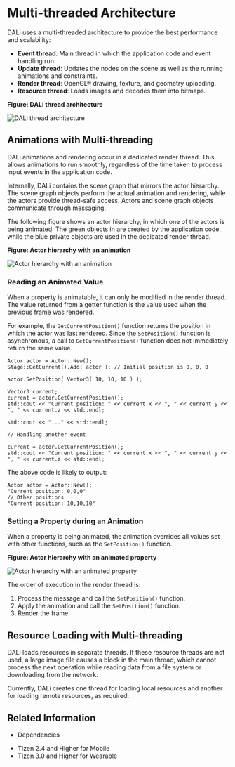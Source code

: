 # Multi-threaded Architecture


DALi uses a multi-threaded architecture to provide the best performance and scalability:

- **Event thread**: Main thread in which the application code and event handling run.
- **Update thread**: Updates the nodes on the scene as well as the running animations and constraints.
- **Render thread**: OpenGL&reg; drawing, texture, and geometry uploading.
- **Resource thread**: Loads images and decodes them into bitmaps.

**Figure: DALi thread architecture**

![DALi thread architecture](./media/dali_threads.png)

## Animations with Multi-threading

DALi animations and rendering occur in a dedicated render thread. This allows animations to run smoothly, regardless of the time taken to process input events in the application code.

Internally, DALi contains the scene graph that mirrors the actor hierarchy. The scene graph objects perform the actual animation and rendering, while the actors provide thread-safe access. Actors and scene graph objects communicate through messaging.

The following figure shows an actor hierarchy, in which one of the actors is being animated. The green objects in are created by the application code, while the blue private objects are used in the dedicated render thread.

**Figure: Actor hierarchy with an animation**

![Actor hierarchy with an animation](./media/multi_threading2.png)

### Reading an Animated Value

When a property is animatable, it can only be modified in the render thread. The value returned from a getter function is the value used when the previous frame was rendered.

For example, the `GetCurrentPosition()` function returns the position in which the actor was last rendered. Since the `SetPosition()` function is asynchronous, a call to `GetCurrentPosition()` function does not immediately return the same value.

```
Actor actor = Actor::New();
Stage::GetCurrent().Add( actor ); // Initial position is 0, 0, 0

actor.SetPosition( Vector3( 10, 10, 10 ) );

Vector3 current;
current = actor.GetCurrentPosition();
std::cout << "Current position: " << current.x << ", " << current.y << ", " << current.z << std::endl;

std::cout << "..." << std::endl;

// Handling another event

current = actor.GetCurrentPosition();
std::cout << "Current position: " << current.x << ", " << current.y << ", " << current.z << std::endl;
```

The above code is likely to output:

```
Actor actor = Actor::New();
"Current position: 0,0,0"
// Other positions
"Current position: 10,10,10"
```

### Setting a Property during an Animation

When a property is being animated, the animation overrides all values set with other functions, such as the `SetPosition()` function.

**Figure: Actor hierarchy with an animated property**

![Actor hierarchy with an animated property](./media/multi_threading.png)

The order of execution in the render thread is:

1. Process the message and call the `SetPosition()` function.
2. Apply the animation and call the `SetPosition()` function.
3. Render the frame.

## Resource Loading with Multi-threading

DALi loads resources in separate threads. If these resource threads are not used, a large image file causes a block in the main thread, which cannot process the next operation while reading data from a file system or downloading from the network.

Currently, DALi creates one thread for loading local resources and another for loading remote resources, as required.

## Related Information
* Dependencies
 - Tizen 2.4 and Higher for Mobile
 - Tizen 3.0 and Higher for Wearable
